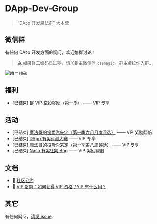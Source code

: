 # DApp-Dev-Group

> “DApp 开发魔法群” 大本营

## 微信群 <a name="wechat-group">&nbsp;</a>

有任何 DApp 开发方面的疑问，欢迎加群讨论！

> ⚠️ 如果群二维码已过期，请加群主微信号 `cssmagic`，群主会拉你入群。

![群二维码](https://user-images.githubusercontent.com/1231359/42406226-9f9a1a2e-81d5-11e8-995f-df5448e06a37.png)

## 福利 <a name="bonus">&nbsp;</a>

* [已结束] [群 VIP 空投奖励（第一季）](https://github.com/cssmagic/DApp-Dev-Group/issues/2) —— VIP 专享

## 活动 <a name="event">&nbsp;</a>

* [已结束] [魔法哥的投票你来定（第一季六月月度评选）](https://github.com/cssmagic/DApp-Dev-Group/issues/6) —— VIP 奖励翻倍
* [已结束] [DApp 有奖评测大赛](https://github.com/cssmagic/DApp-Dev-Group/issues/5) —— VIP 专享
* [已结束] [魔法哥的投票你来定（第一季第八周评选）](https://github.com/cssmagic/DApp-Dev-Group/issues/4) —— VIP 专享
* [已结束] [Nasa 有奖征集 Bug](https://github.com/cssmagic/Nasa.js/issues/4) —— VIP 奖励翻倍

## 文档 <a name="doc">&nbsp;</a>

* 📢 [社区公约](https://github.com/cssmagic/DApp-Dev-Group/issues/3)
* 👑 [VIP 指南：如何获得 VIP 资格？VIP 有什么用？](https://github.com/cssmagic/DApp-Dev-Group/issues/1)

## 其它 <a name="misc">&nbsp;</a>

有任何疑问，[请发 issue](https://github.com/cssmagic/DApp-Dev-Group/issues/new)。
